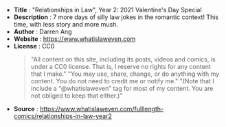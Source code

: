- **Title** : "Relationships in Law", Year 2: 2021 Valentine's Day Special
- **Description** : 7 more days of silly law jokes in the romantic context! This time, with less story and more mush.
- **Author** : Darren Ang
- **Website** : https://www.whatislaweven.com
- **License** : CC0
  > "All content on this site, including its posts, videos and comics, is under a CC0 license. That is, I reserve no rights for any content that I make."
  > "You may use, share, change, or do anything with my content. You do not need to credit me or notify me."
  > "(Note that I include a “@whatislaweven” tag for most of my content. You are not obliged to keep that either.)"
- **Source** : https://www.whatislaweven.com/fulllength-comics/relationships-in-law-year2



